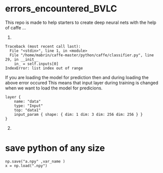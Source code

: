 # errors_encountered_BVLC
This repo is made to help starters to create deep neural nets with the help of caffe ...

1) 
```
Traceback (most recent call last):
  File "<stdin>", line 1, in <module>
  File "/home/mabrin/caffe-master/python/caffe/classifier.py", line 29, in __init__
    in_ = self.inputs[0]
IndexError: list index out of range
```
If you are loading the model for prediction then and during loading the above error occured
This means that input layer during training is changed when we want to load the model for predicions.
```
layer {
    name: "data"
    type: "Input"
    top: "data1"
    input_param { shape: { dim: 1 dim: 3 dim: 256 dim: 256 } }
}
```
2)
# save python of any size 
```
np.save("a.npy" ,var_name )
x = np.load(".npy")
```


